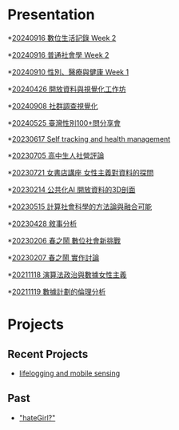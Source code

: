 # Presentation
*[20240916 數位生活記錄 Week 2](https://docs.google.com/presentation/d/14o5pKZr380OyfMIcAZCpN2w6dFN_9rr_xU1pt-WwFbo/pub?start=false&loop=false&delayms=3000)

*[20240916 普通社會學 Week 2](https://docs.google.com/presentation/d/1UmgFgnqYtryw4DcpfuY2dWN-xoOgdySg_YKN486hfiw/pub?start=false&loop=false&delayms=3000)

*[20240910 性別、醫療與健康 Week 1]()

*[20240426 開放資料與視覺化工作坊]()

*[20240908 社群調查視覺化]()

*[20240525 臺灣性別100+問分享會]()

*[20230617 Self tracking and health management]()

*[20230705 高中生人社營評論]()

*[20230721 女書店講座 女性主義對資料的探問]()

*[20230214 公共化AI 開放資料的3D剖面]()

*[20230515 計算社會科學的方法論與融合可能]()

*[20230428 敘事分析]()

*[20230206 春之鬧 數位社會新挑戰]()

*[20230207 春之鬧 實作討論]()


*[20211118 演算法政治與數據女性主義]()

*[20211119 數據計劃的倫理分析]()


# Projects

## Recent Projects
* [lifelogging and mobile sensing]()

## Past
* ["hateGirl?"]()

